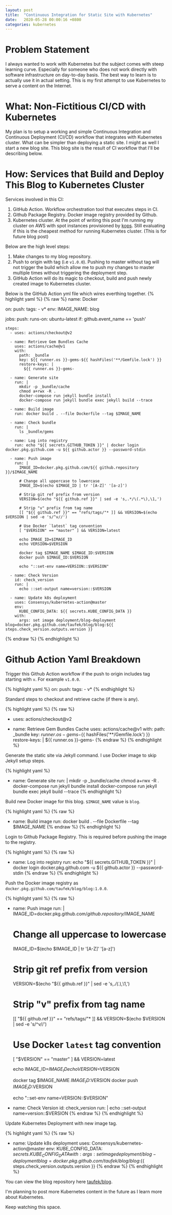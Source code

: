 ```yaml
---
layout: post
title:  "Continuous Integration for Static Site with Kubernetes"
date:   2020-05-28 00:00:16 +0800
categories: kubernetes
---
```


# Problem Statement
I always wanted to work with Kubernetes but the subject comes with steep learning curve.
Especially for someone who does not work directly with software infrastructure on day-to-day basis.
The best way to learn is to actually use it in actual setting.
This is my first attempt to use Kubernetes to serve a content on the Internet.

# What: Non-Fictitious CI/CD with Kubernetes
My plan is to setup a working and simple Continuous Integration and Continuous Deployment (CI/CD) workflow that integrates with Kubernetes cluster.
What can be simpler than deploying a static site. I might as well I start a new blog site.
This blog site is the result of CI workflow that I'll be describing below.

# How: Services that Build and Deploy This Blog to Kubernetes Cluster
Services involved in this CI:
1. GitHub Action. Workflow orchestration tool that executes steps in CI.
2. Github Package Registry. Docker image registry provided by Github.
2. Kubernetes cluster. At the point of writing this post I'm running my cluster on AWS with spot instances provisioned by [kops][kops-repo]. Still evaluating if this is the cheapest method for running Kubernetes cluster. (This is for future blog post)

Below are the high level steps:
1. Make changes to my blog repository.
2. Push to origin with tag (i.e `v1.0.0`). Pushing to master without tag will not trigger the build which allow me to push my changes to master multiple times without triggering the deployment step.
3. GitHub Action will do its magic to checkout, build and push newly created image to Kubernetes cluster.

Below is the GitHub Action yml file which wires everthing together.
{% highlight yaml %}
{% raw %}
name: Docker

on:
  push:
    tags:
      - v*
env:
  IMAGE_NAME: blog

jobs:
  push:
    runs-on: ubuntu-latest
    if: github.event_name == 'push'

    steps:
      - uses: actions/checkout@v2

      - name: Retrieve Gem Bundles Cache
        uses: actions/cache@v1
        with:
          path: _bundle
          key: ${{ runner.os }}-gems-${{ hashFiles('**/Gemfile.lock') }}
          restore-keys: |
            ${{ runner.os }}-gems-

      - name: Generate site
        run: |
          mkdir -p _bundle/cache
          chmod a+rwx -R .
          docker-compose run jekyll bundle install
          docker-compose run jekyll bundle exec jekyll build --trace

      - name: Build image
        run: docker build . --file Dockerfile --tag $IMAGE_NAME

      - name: Check bundle
        run: |
          ls _bundle/gems

      - name: Log into registry
        run: echo "${{ secrets.GITHUB_TOKEN }}" | docker login docker.pkg.github.com -u ${{ github.actor }} --password-stdin

      - name: Push image
        run: |
          IMAGE_ID=docker.pkg.github.com/${{ github.repository }}/$IMAGE_NAME

          # Change all uppercase to lowercase
          IMAGE_ID=$(echo $IMAGE_ID | tr '[A-Z]' '[a-z]')

          # Strip git ref prefix from version
          VERSION=$(echo "${{ github.ref }}" | sed -e 's,.*/\(.*\),\1,')

          # Strip "v" prefix from tag name
          [[ "${{ github.ref }}" == "refs/tags/"* ]] && VERSION=$(echo $VERSION | sed -e 's/^v//')

          # Use Docker `latest` tag convention
          [ "$VERSION" == "master" ] && VERSION=latest

          echo IMAGE_ID=$IMAGE_ID
          echo VERSION=$VERSION

          docker tag $IMAGE_NAME $IMAGE_ID:$VERSION
          docker push $IMAGE_ID:$VERSION

          echo "::set-env name=VERSION::$VERSION"

      - name: Check Version
        id: check_version
        run: |
          echo ::set-output name=version::$VERSION

      - name: Update k8s deployment
        uses: Consensys/kubernetes-action@master
        env:
          KUBE_CONFIG_DATA: ${{ secrets.KUBE_CONFIG_DATA }}
        with:
          args: set image deployment/blog-deployment blog=docker.pkg.github.com/taufek/blog/blog:${{ steps.check_version.outputs.version }}
{% endraw %}
{% endhighlight %}

# Github Action Yaml Breakdown

Trigger this Github Action workflow if the push to origin includes tag starting with `v`. For example `v1.0.0`.

{% highlight yaml %}
on:
  push:
    tags:
      - v*
{% endhighlight %}

Standard steps to checkout and retrieve cache (if there is any).

{% highlight yaml %}
{% raw %}
  - uses: actions/checkout@v2

  - name: Retrieve Gem Bundles Cache
    uses: actions/cache@v1
    with:
      path: _bundle
      key: ${{ runner.os }}-gems-${{ hashFiles('**/Gemfile.lock') }}
      restore-keys: |
        ${{ runner.os }}-gems-
{% endraw %}
{% endhighlight %}


Generate the static site via Jekyll command. I use Docker image to skip Jekyll setup steps.

{% highlight yaml %}
  - name: Generate site
    run: |
      mkdir -p _bundle/cache
      chmod a+rwx -R .
      docker-compose run jekyll bundle install
      docker-compose run jekyll bundle exec jekyll build --trace
{% endhighlight %}

Build new Docker image for this blog. `$IMAGE_NAME` value is `blog`.

{% highlight yaml %}
{% raw %}
  - name: Build image
    run: docker build . --file Dockerfile --tag $IMAGE_NAME
{% endraw %}
{% endhighlight %}

Login to Github Package Registry. This is required before pushing the image to the registry.

{% highlight yaml %}
{% raw %}
  - name: Log into registry
    run: echo "${{ secrets.GITHUB_TOKEN }}" | docker login docker.pkg.github.com -u ${{ github.actor }} --password-stdin
{% endraw %}
{% endhighlight %}

Push the Docker image registry as `docker.pkg.github.com/taufek/blog/blog:1.0.0`.

{% highlight yaml %}
{% raw %}
  - name: Push image
    run: |
      IMAGE_ID=docker.pkg.github.com/${{ github.repository }}/$IMAGE_NAME

      # Change all uppercase to lowercase
      IMAGE_ID=$(echo $IMAGE_ID | tr '[A-Z]' '[a-z]')

      # Strip git ref prefix from version
      VERSION=$(echo "${{ github.ref }}" | sed -e 's,.*/\(.*\),\1,')

      # Strip "v" prefix from tag name
      [[ "${{ github.ref }}" == "refs/tags/"* ]] && VERSION=$(echo $VERSION | sed -e 's/^v//')

      # Use Docker `latest` tag convention
      [ "$VERSION" == "master" ] && VERSION=latest

      echo IMAGE_ID=$IMAGE_ID
      echo VERSION=$VERSION

      docker tag $IMAGE_NAME $IMAGE_ID:$VERSION
      docker push $IMAGE_ID:$VERSION

      echo "::set-env name=VERSION::$VERSION"

  - name: Check Version
    id: check_version
    run: |
      echo ::set-output name=version::$VERSION
{% endraw %}
{% endhighlight %}

Update Kubernetes Deployment with new image tag.

{% highlight yaml %}
{% raw %}
  - name: Update k8s deployment
    uses: Consensys/kubernetes-action@master
    env:
      KUBE_CONFIG_DATA: ${{ secrets.KUBE_CONFIG_DATA }}
    with:
      args: set image deployment/blog-deployment blog=docker.pkg.github.com/taufek/blog/blog:${{ steps.check_version.outputs.version }}
{% endraw %}
{% endhighlight %}

You can view the blog repository here [taufek/blog][taufek-blog].

I'm planning to post more Kubernetes content in the future as I learn more about Kubernetes.

Keep watching this space.

[taufek-blog]: https://github.com/taufek/blog
[kops-repo]: https://github.com/kubernetes/kops

